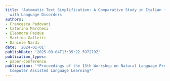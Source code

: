 ```yaml
---
title: 'Automatic Text Simplification: A Comparative Study in Italian for Children
  with Language Disorders'
authors:
- Francesca Padovani
- Caterina Marchesi
- Eleonora Pasqua
- Martina Galletti
- Daniele Nardi
date: '2024-01-01'
publishDate: '2025-09-04T13:35:22.597279Z'
publication_types:
- paper-conference
publication: '*Proceedings of the 13th Workshop on Natural Language Processing for
  Computer Assisted Language Learning*'
---
```

